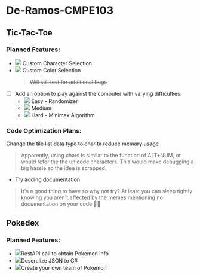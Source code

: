 # De-Ramos-CMPE103
 
## Tic-Tac-Toe

### Planned Features:
- ![](https://progress-bar.dev/100/) Custom Character Selection
- ![](https://progress-bar.dev/100/) Custom Color Selection
  > ~~Will still test for additional bugs~~
- [ ] Add an option to play against the computer with varying difficulties:
  - ![](https://progress-bar.dev/0/) Easy - Randomizer
  - ![](https://progress-bar.dev/0/) Medium
  - ![](https://progress-bar.dev/0/) Hard - Minimax Algorithm

### Code Optimization Plans:
~~Change the tile list data type to char to reduce memory usage~~
> Apparently, using chars is similar to the function of ALT+NUM, or would refer the the unicode characters. This would make debugging a big hassle so the idea is scrapped.

- Try adding documentation
> It's a good thing to have so why not try? At least you can sleep tightly knowing you aren't affected by the memes mentioning no documentation on your code :sassy_man:

## Pokedex
### Planned Features:
- ![](https://progress-bar.dev/100/)RestAPI call to obtain Pokemon info
- ![](https://progress-bar.dev/0/)Deseralize JSON to C#
- ![](https://progress-bar.dev/0/)Create your own team of Pokemon
